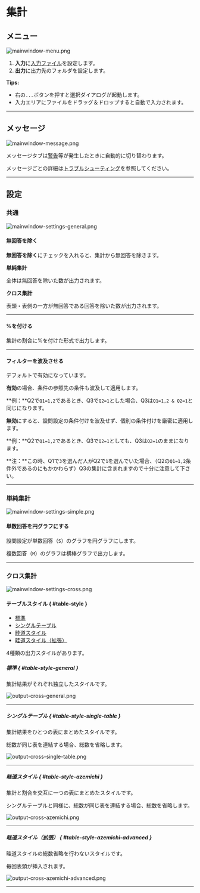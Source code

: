 # 集計

## メニュー

![mainwindow-menu.png](img/mainwindow-menu.png)

1. **入力**に[入力ファイル]を設定します。
2. **出力**に出力先のフォルダを設定します。

**Tips:**

* 右の`...`ボタンを押すと選択ダイアログが起動します。
* 入力エリアにファイルをドラッグ＆ドロップすると自動で入力されます。

--------------------------------------------------------------------------------

## メッセージ

![mainwindow-message.png](img/mainwindow-message.png)

メッセージタブは[警告]等が発生したときに自動的に切り替わります。

メッセージごとの詳細は[トラブルシューティング]を参照してください。

--------------------------------------------------------------------------------

## 設定

### 共通

![mainwindow-settings-general.png](img/mainwindow-settings-general.png)

#### 無回答を除く

**無回答を除く**にチェックを入れると、集計から無回答を除きます。

**単純集計**

全体は無回答を除いた数が出力されます。

**クロス集計**

表頭・表側の一方が無回答である回答を除いた数が出力されます。

--------------------------------------------------------------------------------

#### %を付ける

集計の割合に%を付けた形式で出力します。

--------------------------------------------------------------------------------

#### フィルターを波及させる

デフォルトで有効になっています。

**有効**の場合、条件の参照先の条件も波及して適用します。

**例：**Q2で`Q1=1,2`であるとき、Q3で`Q2=1`とした場合、Q3は`Q1=1,2 & Q2=1`と同じになります。

**無効**にすると、設問設定の条件付けを波及せず、個別の条件付けを厳密に適用します。

**例：**Q2で`Q1=1,2`であるとき、Q3で`Q2=1`としても、Q3は`Q2=1`のままになります。

**注：**この時、Q1で`3`を選んだ人がQ2で`1`を選んでいた場合、（Q2の`Q1=1,2`条件外であるのにもかかわらず）Q3の集計に含まれますので十分に注意して下さい。

--------------------------------------------------------------------------------

### 単純集計

![mainwindow-settings-simple.png](img/mainwindow-settings-simple.png)

#### 単数回答を円グラフにする

設問設定が単数回答（`S`）のグラフを円グラフにします。

複数回答（`M`）のグラフは横棒グラフで出力します。

--------------------------------------------------------------------------------

### クロス集計

![mainwindow-settings-cross.png](img/mainwindow-settings-cross.png)

#### テーブルスタイル { #table-style }

* [標準]( #table-style-general )
* [シングルテーブル]( #table-style-single-table )
* [畦道スタイル]( #table-style-azemichi )
* [畦道スタイル（拡張）]( #table-style-azemichi-advanced )

4種類の出力スタイルがあります。

##### 標準 { #table-style-general }

集計結果がそれぞれ独立したスタイルです。

![output-cross-general.png](img/output-cross-general.png)

--------------------------------------------------------------------------------

##### シングルテーブル { #table-style-single-table }

集計結果をひとつの表にまとめたスタイルです。

総数が同じ表を連結する場合、総数を省略します。

![output-cross-single-table.png](img/output-cross-single-table.png)

--------------------------------------------------------------------------------

##### 畦道スタイル { #table-style-azemichi }

集計と割合を交互に一つの表にまとめたスタイルです。

シングルテーブルと同様に、総数が同じ表を連結する場合、総数を省略します。

![output-cross-azemichi.png](img/output-cross-azemichi.png)

--------------------------------------------------------------------------------

##### 畦道スタイル（拡張） { #table-style-azemichi-advanced }

畦道スタイルの総数省略を行わないスタイルです。

毎回表頭が挿入されます。

![output-cross-azemichi-advanced.png](img/output-cross-azemichi-advanced.png)

--------------------------------------------------------------------------------

[入力ファイル]: input.html
[警告]: troubleshooting.html#warning
[トラブルシューティング]: troubleshooting.html
